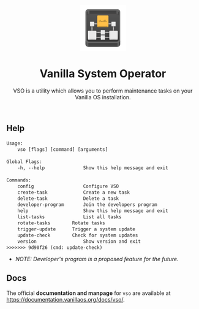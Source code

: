 <div align="center">
  <img src="vso-logo.svg" height="120">
  <h1 align="center">Vanilla System Operator</h1>
  <p align="center">VSO is a utility which allows you to perform maintenance tasks on your Vanilla OS installation.</p>
</div>

<br/>

## Help

```
Usage:
	vso [flags] [command] [arguments]

Global Flags:
	-h, --help            	Show this help message and exit

Commands:
	config              	Configure VSO
	create-task             Create a new task
	delete-task             Delete a task
	developer-program   	Join the developers program
	help                	Show this help message and exit
	list-tasks          	List all tasks
	rotate-tasks		Rotate tasks
	trigger-update	  	Trigger a system update
	update-check	  	Check for system updates
	version             	Show version and exit
>>>>>>> 9d90f26 (cmd: update-check)
```

- _NOTE: Developer's program is a proposed feature for the future._

## Docs

The official **documentation and manpage** for `vso` are available at <https://documentation.vanillaos.org/docs/vso/>.
